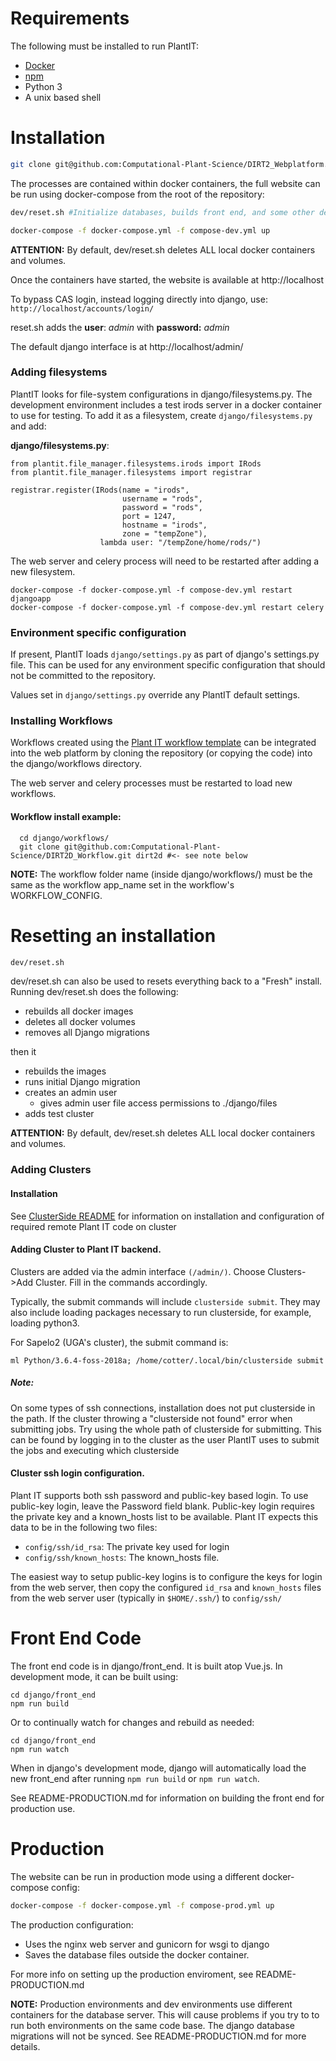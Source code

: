 # Requirements

The following must be installed to run PlantIT:

* [Docker](https://www.docker.com/)
* [npm](https://www.npmjs.com/get-npm)
* Python 3
* A unix based shell


# Installation

```bash
git clone git@github.com:Computational-Plant-Science/DIRT2_Webplatform.git
```

The processes are contained within docker containers, the full website can be run using docker-compose from the root of the repository:

```bash
dev/reset.sh #Initialize databases, builds front end, and some other default values

docker-compose -f docker-compose.yml -f compose-dev.yml up
```

**ATTENTION:** By default, dev/reset.sh deletes ALL local docker containers and volumes.   

Once the containers have started, the website is available at http://localhost

To bypass CAS login, instead logging directly into django, use: `http://localhost/accounts/login/`

reset.sh adds the __user__: _admin_ with __password:__ _admin_

The default django interface is at http://localhost/admin/


### Adding filesystems
PlantIT looks for file-system configurations in django/filesystems.py. The development environment includes a test irods server in a docker container to use for testing. To add it as a filesystem, create `django/filesystems.py` and add:

__django/filesystems.py__:
```
from plantit.file_manager.filesystems.irods import IRods
from plantit.file_manager.filesystems import registrar

registrar.register(IRods(name = "irods",
                         username = "rods",
                         password = "rods",
                         port = 1247,
                         hostname = "irods",
                         zone = "tempZone"),
                    lambda user: "/tempZone/home/rods/")
```  

The web server and celery process will need to be restarted after adding a new filesystem.

```
docker-compose -f docker-compose.yml -f compose-dev.yml restart djangoapp
docker-compose -f docker-compose.yml -f compose-dev.yml restart celery
```

### Environment specific configuration
If present, PlantIT loads `django/settings.py` as part of django's settings.py file. This can be used for any environment specific configuration that should not be committed to the repository.

Values set in `django/settings.py` override any PlantIT default settings.

### Installing Workflows
Workflows created using the [Plant IT workflow template](https://github.com/Computational-Plant-Science/cookiecutter_PlantIT) can be integrated into the web platform by cloning the repository (or copying the code) into the django/workflows directory.

The web server and celery processes must be restarted to load new workflows.

#### Workflow install example:
```
  cd django/workflows/
  git clone git@github.com:Computational-Plant-Science/DIRT2D_Workflow.git dirt2d #<- see note below
```

__NOTE:__ The workflow folder name (inside django/workflows/) must be the same
as the workflow app_name set in the workflow's WORKFLOW_CONFIG.


# Resetting an installation
```bash
dev/reset.sh
```

dev/reset.sh can also be used to resets everything back to a "Fresh" install. Running dev/reset.sh does the following:

   - rebuilds all docker images
   - deletes all docker volumes
   - removes all Django migrations

then it

   - rebuilds the images
   - runs initial Django migration
   - creates an admin user
      - gives admin user file access permissions to ./django/files
   - adds test cluster

**ATTENTION:** By default, dev/reset.sh deletes ALL local docker containers and volumes.   

### Adding Clusters

#### Installation
See [ClusterSide README](https://github.com/Computational-Plant-Science/DIRT2_ClusterSide) for information
on installation and configuration of required remote Plant IT code on cluster

#### Adding Cluster to Plant IT backend. 
Clusters are added via the admin interface `(/admin/)`. Choose Clusters->Add Cluster. Fill in the commands
accordingly.

Typically, the submit commands will include `clusterside submit`. They may also include loading packages necessary to run clusterside, for example, loading python3.

For Sapelo2 (UGA's cluster), the submit command is:

```
ml Python/3.6.4-foss-2018a; /home/cotter/.local/bin/clusterside submit
```

##### Note:
On some types of ssh connections, installation does not put clusterside in the path. If the cluster throwing a "clusterside not found" error when submitting jobs. Try using the whole path of clusterside for submitting. This can be found by logging in to the cluster as the user PlantIT uses to submit the jobs and executing which clusterside

#### Cluster ssh login configuration.
Plant IT supports both ssh password and public-key based
login. To use public-key login, leave the Password field blank. Public-key login requires the private key and a known_hosts list to be available. Plant IT expects this data to be in the following two files:

- `config/ssh/id_rsa`: The private key used for login
- `config/ssh/known_hosts`: The known_hosts file.

The easiest way to setup public-key logins is to configure the keys for login from the web server, then copy the configured `id_rsa` and `known_hosts` files from the web server user (typically in `$HOME/.ssh/`) to `config/ssh/`

# Front End Code
The front end code is in django/front_end. It is built atop Vue.js. In development mode, it can be built using:

```
cd django/front_end
npm run build
```

Or to continually watch for changes and rebuild as needed:

```
cd django/front_end
npm run watch
```

When in django's development mode, django will automatically load the new front_end after running `npm run build` or `npm run watch`.

See README-PRODUCTION.md for information on building the front end for production use.

# Production
The website can be run in production mode using a different docker-compose config:

```bash
docker-compose -f docker-compose.yml -f compose-prod.yml up
```

The production configuration:
- Uses the nginx web server and gunicorn for wsgi to django
- Saves the database files outside the docker container.

For more info on setting up the production enviroment, see README-PRODUCTION.md

__NOTE:__ Production environments and dev environments use different
containers for the database server. This will cause problems if you try to
to run both environments on the same code base. The django database migrations will not be synced. See README-PRODUCTION.md for more details.
